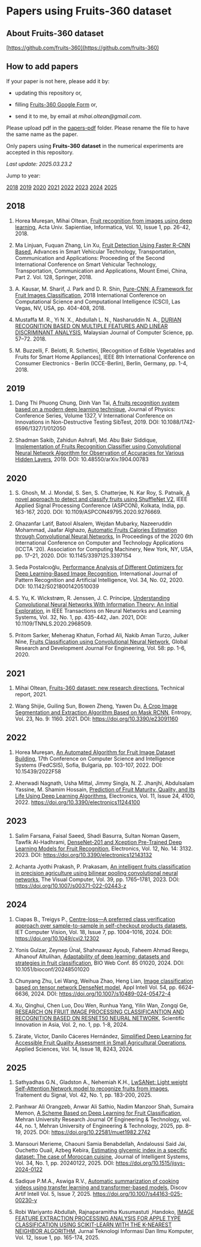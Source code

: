 # Papers using Fruits-360 dataset

## About Fruits-360 dataset

[https://github.com/fruits-360](https://github.com/fruits-360)

## How to add papers

If your paper is not here, please add it by:

- updating this repository or,

- filling [Fruits-360 Google Form](https://docs.google.com/forms/d/e/1FAIpQLScp4QFWaRAQ_SFv3bJWsadDjZ3EF7YOBp-D8RQ0pvWYUVl9rw/viewform?usp=sf_link) or,

- send it to me, by email at _mihai.oltean@gmail.com_.

Please upload pdf in the [papers-pdf](papers-pdf) folder. Please rename the file to have the same name as the paper.

Only papers using __Fruits-360 dataset__ in the numerical experiments are accepted in this repository.

_Last update: 2025.03.23.2_

Jump to year:

[2018](#2018)
[2019](#2019)
[2020](#2020)
[2021](#2021)
[2022](#2022)
[2023](#2023)
[2024](#2024)
[2025](#2025)

## 2018

1. Horea Mureșan, Mihai Oltean, [Fruit recognition from images using deep learning](https://www.researchgate.net/publication/321475443_Fruit_recognition_from_images_using_deep_learning), Acta Univ. Sapientiae, Informatica, Vol. 10, Issue 1, pp. 26-42, 2018.

2. Ma Linjuan, Fuquan Zhang, Lin Xu, [Fruit Detection Using Faster R-CNN Based](https://www.researchgate.net/publication/329335219_Fruit_Detection_Using_Faster_R-CNN_Based_on_Deep_Network_Proceeding_of_the_Second_International_Conference_on_Smart_Vehicular_Technology_Transportation_Communication_and_Applications_October_25-28_201), Advances in Smart Vehicular Technology, Transportation, Communication and Applications: Proceeding of the Second International Conference on Smart Vehicular Technology, Transportation, Communication and Applications, Mount Emei, China, Part 2. Vol. 128, Springer, 2018.

3. A. Kausar, M. Sharif, J. Park and D. R. Shin, [Pure-CNN: A Framework for Fruit Images Classification](https://ieeexplore.ieee.org/abstract/document/8947815), 2018 International Conference on Computational Science and Computational Intelligence (CSCI), Las Vegas, NV, USA, pp. 404-408, 2018.

4. Mustaffa M. R., Yi N. X., Abdullah L. N., Nasharuddin N. A., [DURIAN RECOGNITION BASED ON MULTIPLE FEATURES AND LINEAR DISCRIMINANT ANALYSIS](http://adum.um.edu.my/index.php/MJCS/article/view/15488), Malaysian Journal of Computer Science, pp. 57–72. 2018.

5. M. Buzzelli, F. Belotti, R. Schettini, [Recognition of Edible Vegetables and Fruits for Smart Home Appliances], IEEE 8th International Conference on Consumer Electronics - Berlin (ICCE-Berlin), Berlin, Germany, pp. 1-4, 2018.

## 2019

1. Dang Thi Phuong Chung, Dinh Van Tai, [A fruits recognition system based on a modern deep learning technique](https://iopscience.iop.org/article/10.1088/1742-6596/1327/1/012050/meta), Journal of Physics: Conference Series, Volume 1327, V International Conference on Innovations in Non-Destructive Testing SibTest, 2019. DOI: 10.1088/1742-6596/1327/1/012050

2. Shadman Sakib, Zahidun Ashrafi, Md. Abu Bakr Siddique, [Implementation of Fruits Recognition Classifier using Convolutional Neural Network Algorithm for Observation of Accuracies for Various Hidden Layers](https://arxiv.org/abs/1904.00783), 2019. DOI:  10.48550/arXiv.1904.00783

## 2020

1. S. Ghosh, M. J. Mondal, S. Sen, S. Chatterjee, N. Kar Roy, S. Patnaik, [A novel approach to detect and classify fruits using ShuffleNet V2](), IEEE Applied Signal Processing Conference (ASPCON), Kolkata, India, pp. 163-167, 2020. DOI: 10.1109/ASPCON49795.2020.9276669.

2. Ghazanfar Latif, Batool Alsalem, Wejdan Mubarky, Nazeeruddin Mohammad, Jaafar Alghazo, [Automatic Fruits Calories Estimation through Convolutional Neural Networks](https://dl.acm.org/doi/abs/10.1145/3397125.3397154), In Proceedings of the 2020 6th International Conference on Computer and Technology Applications (ICCTA '20). Association for Computing Machinery, New York, NY, USA, pp. 17–21, 2020. DOI: 10.1145/3397125.3397154

3. Seda Postalcıoğlu, [Performance Analysis of Different Optimizers for Deep Learning-Based Image Recognition](https://www.worldscientific.com/doi/abs/10.1142/S0218001420510039), International Journal of Pattern Recognition and Artificial Intelligence, Vol. 34, No. 02, 2020. DOI: 10.1142/S0218001420510039

4. S. Yu, K. Wickstrøm, R. Jenssen, J. C. Príncipe, [Understanding Convolutional Neural Networks With Information Theory: An Initial Exploration](https://ieeexplore.ieee.org/abstract/document/8998186), in IEEE Transactions on Neural Networks and Learning Systems, Vol. 32, No. 1, pp. 435-442, Jan. 2021, DOI: 10.1109/TNNLS.2020.2968509.

5. Pritom Sarker, Mehenag Khatun, Forhad Ali, Nakib Aman Turzo, Julker Nine, [Fruits Classification using Convolutional Neural Network](https://www.grdjournals.com/article?paper_id=GRDJEV05I080015), Global Research and Development Journal For Engineering, Vol. 58: pp. 1-6, 2020.

## 2021

1. Mihai Oltean, [Fruits-360 dataset: new research directions](https://www.researchgate.net/publication/354535752_Fruits_360_dataset_new_research_directions), Technical report, 2021.

2. Wang Shijie, Guiling Sun, Bowen Zheng, Yawen Du, [A Crop Image Segmentation and Extraction Algorithm Based on Mask RCNN](https://www.mdpi.com/1099-4300/23/9/1160), Entropy, Vol. 23, No. 9: 1160. 2021. DOI: https://doi.org/10.3390/e23091160

## 2022

1. Horea Mureşan, [An Automated Algorithm for Fruit Image Dataset Building](https://ieeexplore.ieee.org/document/9909204), 17th Conference on Computer Science and Intelligence Systems (FedCSIS), Sofia, Bulgaria, pp. 103-107, 2022. DOI: 10.15439/2022F58

2. Aherwadi Nagnath, Usha Mittal, Jimmy Singla, N. Z. Jhanjhi, Abdulsalam Yassine, M. Shamim Hossain, [Prediction of Fruit Maturity, Quality, and Its Life Using Deep Learning Algorithms](https://www.mdpi.com/2079-9292/11/24/4100), Electronics, Vol. 11, Issue 24, 4100, 2022. https://doi.org/10.3390/electronics11244100

## 2023

1. Salim Farsana, Faisal Saeed, Shadi Basurra, Sultan Noman Qasem, Tawfik Al-Hadhrami, [DenseNet-201 and Xception Pre-Trained Deep Learning Models for Fruit Recognition](https://www.mdpi.com/2079-9292/12/14/3132), Electronics, Vol. 12, No. 14: 3132. 2023. DOI: https://doi.org/10.3390/electronics12143132

2. Achanta Jyothi Prakash, P. Prakasam, [An intelligent fruits classification in precision agriculture using bilinear pooling convolutional neural networks](https://link.springer.com/article/10.1007/s00371-022-02443-z), The Visual Computer, Vol. 39, pp. 1765–1781, 2023. DOI: https://doi.org/10.1007/s00371-022-02443-z

## 2024

1. Ciapas B., Treigys P., [Centre-loss—A preferred class verification approach over sample-to-sample in self-checkout products datasets](https://ietresearch.onlinelibrary.wiley.com/doi/full/10.1049/cvi2.12302), IET Computer Vision, Vol. 18, Issue 7, pp. 1004–1016, 2024. DOI: https://doi.org/10.1049/cvi2.12302

2. Yonis  Gulzar, Zeynep  Ünal, Shahnawaz  Ayoub, Faheem  Ahmad Reegu, Alhanouf  Altulihan, [Adaptability of deep learning: datasets and strategies in fruit classification](https://www.bio-conferences.org/articles/bioconf/abs/2024/04/bioconf_i-craft2024_01020/bioconf_i-craft2024_01020.html), BIO Web Conf. 85 01020, 2024. DOI: 10.1051/bioconf/20248501020

3. Chunyang Zhu, Lei Wang, Weihua Zhao, Heng Lian, [Image classification based on tensor network DenseNet model](https://link.springer.com/article/10.1007/s10489-024-05472-4), Appl Intell Vol. 54, pp. 6624–6636, 2024. DOI: https://doi.org/10.1007/s10489-024-05472-4

4. Xu, Qinghui, Chen Luo, Dou Wen, Runhua Yang, Yilin Wan, Zongqi Ge, [RESEARCH ON FRUIT IMAGE PROCESSING CLASSIFICANTION AND RECOGNITION BASED ON RESNET50 NEURAL NETWORK](https://sia.alliancepress.org/2/1/30), Scientific Innovation in Asia, Vol. 2, no. 1, pp. 1-8, 2024.

5. Zárate, Víctor, Danilo Cáceres Hernández, [Simplified Deep Learning for Accessible Fruit Quality Assessment in Small Agricultural Operations](https://www.mdpi.com/2076-3417/14/18/8243), Applied Sciences, Vol. 14, Issue 18, 8243, 2024.

## 2025

1. Sathyadhas G.N., Gladston A., Nehemiah K.H., [LwSANet: Light weight Self-Attention Network model to recognize fruits from images](https://www.iieta.org/journals/ts/paper/10.18280/ts.420117), Traitement du Signal, Vol. 42, No. 1, pp. 183-200, 2025.

2. Panhwar Ali Orangzeb, Anwar Ali Sathio, Nadim Manzoor Shah, Sumaira Memon, [A Scheme Based on Deep Learning for Fruit Classification](https://search.informit.org/doi/abs/10.3316/informit.T2025031600003091229425520), Mehran University Research Journal Of Engineering & Technology, vol. 44, no. 1, Mehran University of Engineering & Technology, 2025, pp. 8–19, 2025. DOI: https://doi.org/10.22581/muet1982.2742

3. Mansouri Merieme, Chaouni Samia Benabdellah, Andaloussi Said Jai, Ouchetto Ouail, Azbeg Kebira, [Estimating glycemic index in a specific dataset: The case of Moroccan cuisine](https://www.degruyter.com/document/doi/10.1515/jisys-2024-0122/html), Journal of Intelligent Systems, Vol. 34, No. 1, pp. 20240122, 2025. DOI: https://doi.org/10.1515/jisys-2024-0122

4. Sadique P.M.A., Aswiga R.V., [Automatic summarization of cooking videos using transfer learning and transformer-based models](https://link.springer.com/article/10.1007/s44163-025-00230-y), Discov Artif Intell Vol. 5, Issue 7, 2025. https://doi.org/10.1007/s44163-025-00230-y

5. Robi Wariyanto Abdullah, Rajnaparamitha Kusumastuti ,Handoko, [IMAGE FEATURE EXTRACTION PROCESSING ANALYSIS FOR APPLE TYPE CLASSIFICATION USING SCIKIT-LEARN WITH THE K-NEAREST NEIGHBOR ALGORITHM](https://jtiik.ub.ac.id/index.php/jtiik/article/view/9149), Jurnal Teknologi Informasi Dan Ilmu Komputer, Vol. 12, Issue 1, pp. 165-174, 2025.
